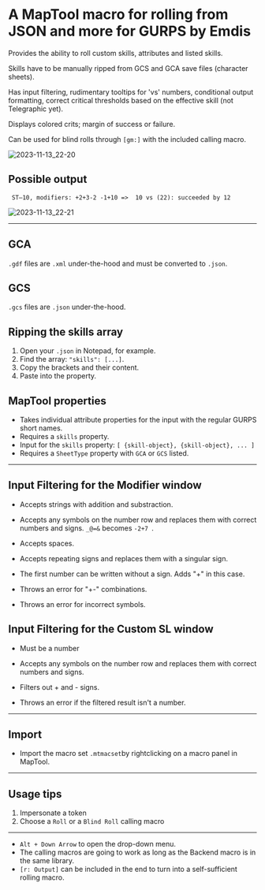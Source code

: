# A MapTool macro for rolling from JSON and more for GURPS by Emdis

Provides the ability to roll custom skills, attributes and listed skills. 

Skills have to be manually ripped from GCS and GCA save files (character sheets). 

Has input filtering, rudimentary tooltips for 'vs' numbers, conditional output formatting, correct critical thresholds based on the effective skill (not Telegraphic yet).

Displays colored crits; margin of success or failure.

Can be used for blind rolls through ` [gm:] ` with the included calling macro.

![2023-11-13_22-20](https://github.com/saint-thomas-more/maptool-roll-popup/assets/126619536/0e00a1c4-3dee-4823-972d-c904937771d4)

## Possible output
` ST⁠–10, modifiers: +2+3-2 -1+10 =>  10 vs (22): succeeded by 12 `

![2023-11-13_22-21](https://github.com/saint-thomas-more/maptool-roll-popup/assets/126619536/0d8fdcb7-3ec0-4dd4-8a4d-dfcd6f622367)

***
## GCA

`.gdf` files are `.xml` under-the-hood and must be converted to `.json`.

## GCS

`.gcs` files are `.json` under-the-hood.

## Ripping the skills array

1. Open your `.json` in Notepad, for example.
2. Find the array:
	` "skills": [...] `.
3. Copy the brackets and their content.
4. Paste into the property.

## MapTool properties

- Takes individual attribute properties for the input with the regular GURPS short names.
- Requires a ` skills ` property.
- Input for the ` skills ` property: 
	` [ {skill-object}, {skill-object}, ... ] `
- Requires a ` SheetType ` property with ` GCA ` or ` GCS ` listed.

***

## Input Filtering for the Modifier window

- Accepts strings with addition and substraction.
- Accepts any symbols on the number row and replaces them with correct numbers and signs.
` _@=& ` becomes `-2+7 `.
- Accepts spaces.
- Accepts repeating signs and replaces them with a singular sign.
- The first number can be written without a sign. Adds "+" in this case.

- Throws an error for "+-" combinations.
- Throws an error for incorrect symbols.

## Input Filtering for the Custom SL window

- Must be a number
- Accepts any symbols on the number row and replaces them with correct numbers and signs.
- Filters out + and - signs.

- Throws an error if the filtered result isn't a number.

***

## Import

- Import the macro set ` .mtmacset `by rightclicking on a macro panel in MapTool.

***
## Usage tips

1. Impersonate a token
2. Choose a `Roll` or a `Blind Roll` calling macro
***
- ` Alt + Down Arrow ` to open the drop-down menu.
- The calling macros are going to work as long as the Backend macro is in the same library.
- ` [r: Output] ` can be included in the end to turn into a self-sufficient rolling macro.
